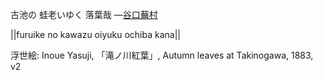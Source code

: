 古池の 蛙老いゆく 落葉哉
—[谷口蕪村](https://ja.wikipedia.org/wiki/谷口蕪村)

||furuike no kawazu oiyuku ochiba kana||

浮世絵: Inoue Yasuji, 「滝ノ川紅葉」, Autumn leaves at Takinogawa, 1883, v2